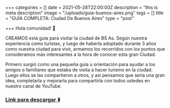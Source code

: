 +++
categories = []
date = 2021-05-28T22:00:00Z
description = "this is meta description"
image = "/uploads/guia-buenos-aires.png"
tags = []
title = "GUÍA COMPLETA: Ciudad De Buenos Aires"
type = "post"

+++
Hola comunidad! 👋

CREAMOS está guía para visitar la ciudad de BS As. Según nuestra experiencia como turistas, y luego de haberla adoptado durante 3 años como nuestra ciudad para vivir, armamos los recorridos con los puntos que consideramos más interesantes a la hora de conocer esta gran Ciudad. 

Primero surgió como una pequeña guía u orientación para ayudar a los amigos o familiares que estaba de visita a hacer turismo en la ciudad. Luego ellos se las compartieron a otros, y así pensamos que sería una gran idea, completarla y mejorarla para compartirla con todos ustedes en nuestro canal de YouTube.

### [**Link para descargar ⬇️**](https://www.toneden.io/vive-simple/post/gu-a-completa-ciudad-de-buenos-aires-pdf)